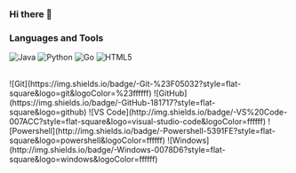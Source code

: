 ### Hi there 👋

### Languages and Tools
![Java](http://img.shields.io/badge/-Java-5B4638?style=flat-square&logo=java&logoColor=ffffff)
![Python](http://img.shields.io/badge/-Python-3776AB?style=flat-square&logo=python&logoColor=ffffff)
![Go](http://img.shields.io/badge/-Go-59bbc2?style=flat-square&logo=go&logoColor=ffffff)
![HTML5](https://img.shields.io/badge/-HTML5-%23E44D27?style=flat-square&logo=html5&logoColor=ffffff)

<br/>
![Git](https://img.shields.io/badge/-Git-%23F05032?style=flat-square&logo=git&logoColor=%23ffffff)
![GitHub](https://img.shields.io/badge/-GitHub-181717?style=flat-square&logo=github)
![VS Code](http://img.shields.io/badge/-VS%20Code-007ACC?style=flat-square&logo=visual-studio-code&logoColor=ffffff)
![Powershell](http://img.shields.io/badge/-Powershell-5391FE?style=flat-square&logo=powershell&logoColor=ffffff)
![Windows](http://img.shields.io/badge/-Windows-0078D6?style=flat-square&logo=windows&logoColor=ffffff)


<!--
**iemran93/iemran93** is a ✨ _special_ ✨ repository because its `README.md` (this file) appears on your GitHub profile.

Here are some ideas to get you started:

- 🔭 I’m currently working on ...
- 🌱 I’m currently learning ...
- 👯 I’m looking to collaborate on ...
- 🤔 I’m looking for help with ...
- 💬 Ask me about ...
- 📫 How to reach me: ...
- 😄 Pronouns: ...
- ⚡ Fun fact: ...
-->
